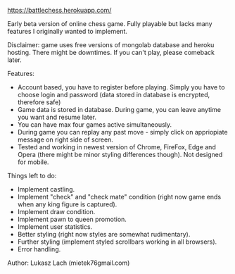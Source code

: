 https://battlechess.herokuapp.com/

Early beta version of online chess game. Fully playable but lacks many features I originally wanted to implement.

Disclaimer: game uses free versions of mongolab database and heroku hosting. There might be downtimes. If you can't play, please comeback later.

Features:

- Account based, you have to register before playing. Simply you have to choose login and password (data stored in database is encrypted, therefore safe)
- Game data is stored in database. During game, you can leave anytime you want and resume later.
- You can have max four games active simultaneously.
- During game you can replay any past move - simply click on appriopiate message on right side of screen.
- Tested and working in newest version of Chrome, FireFox, Edge and Opera (there might be minor styling differences though). Not designed for mobile.

Things left to do:

- Implement castling.
- Implement "check" and "check mate" condition (right now game ends when any king figure is captured).
- Implement draw condition.
- Implement pawn to queen promotion.
- Implement user statistics.
- Better styling (right now styles are somewhat rudimentary).
- Further styling (implement styled scrollbars working in all browsers).
- Error handling.

Author: Lukasz Lach (mietek76<at>gmail.com)